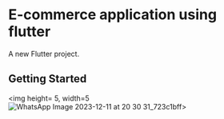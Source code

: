 # E-commerce application using flutter

A new Flutter project.

## Getting Started

<img height= 5, width=5 ![WhatsApp Image 2023-12-11 at 20 30 31_723c1bff](https://github.com/arshadkusman/flutterProject/assets/123798740/7371e8ba-391d-4415-aace-bd2c9afd221b)>
</img>
